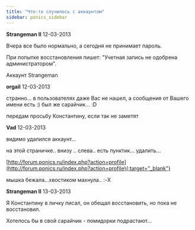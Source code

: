 ```yaml
---
title: "Что-то случилось с аккаунтом"
sidebar: ponics_sidebar
---
```


**Strangeman II** 12-03-2013

Вчера все было нормально, а сегодня не принимает пароль.

При попытке восстановления пишет: "Учетная запись не одобрена администратором".

Аккаунт Strangeman


**orgail** 12-03-2013

странно... в пользователях даже Вас не нашел, а сообщения от Вашего имени есть :) был же сарайчик... :D

передам просьбу Константину, если так не заметят


**Vad** 12-03-2013

видимо удалился аккаунт...

на этой страничке.. внизу .. слева.. есть пунктик... удалить...

[http://forum.ponics.ru/index.php?action=profile](http://forum.ponics.ru/index.php?action=profile){:target="_blank"}

мышка бежала...хвостиком махнула.. :-X


**Strangeman II** 13-03-2013

Я Константину в личку писал, он обещал восстановить, но пока не восстановил.

Хотелось бы в свой сарайчик - помидорки подрастают...



